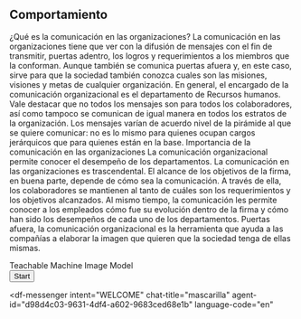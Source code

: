 ## Comportamiento


¿Qué es la comunicación en las organizaciones?
La comunicación en las organizaciones tiene que ver con la difusión de mensajes con el fin de transmitir, puertas adentro, los logros y requerimientos a los miembros que la conforman. Aunque también se comunica puertas afuera y, en este caso, sirve para que la sociedad también conozca cuales son las misiones, visiones y metas de cualquier organización.
En general, el encargado de la comunicación organizacional es el departamento de Recursos humanos. Vale destacar que no todos los mensajes son para todos los colaboradores, así como tampoco se comunican de igual manera en todos los estratos de la organización. Los mensajes varían de acuerdo nivel de la pirámide al que se quiere comunicar: no es lo mismo para quienes ocupan cargos jerárquicos que para quienes están en la base.
Importancia de la comunicación en las organizaciones
La comunicación organizacional permite conocer el desempeño de los departamentos.
La comunicación en las organizaciones es trascendental. El alcance de los objetivos de la firma, en buena parte, depende de cómo sea la comunicación.
A través de ella, los colaboradores se mantienen al tanto de cuáles son los requerimientos y los objetivos alcanzados. Al mismo tiempo, la comunicación les permite conocer a los empleados cómo fue su evolución dentro de la firma y cómo han sido los desempeños de cada uno de los departamentos.
Puertas afuera, la comunicación organizacional es la herramienta que ayuda a las compañías a elaborar la imagen que quieren que la sociedad tenga de ellas mismas.

<div>Teachable Machine Image Model</div>
<button type="button" onclick="init()">Start</button>
<div id="webcam-container"></div>
<div id="label-container"></div>
<script src="https://cdn.jsdelivr.net/npm/@tensorflow/tfjs@1.3.1/dist/tf.min.js"></script>
<script src="https://cdn.jsdelivr.net/npm/@teachablemachine/image@0.8/dist/teachablemachine-image.min.js"></script>
<script type="text/javascript">
    // More API functions here:
    // https://github.com/googlecreativelab/teachablemachine-community/tree/master/libraries/image

    // the link to your model provided by Teachable Machine export panel
    const URL = "./my_model/";

    let model, webcam, labelContainer, maxPredictions;

    // Load the image model and setup the webcam
    async function init() {
        const modelURL = URL + "model.json";
        const metadataURL = URL + "metadata.json";

        // load the model and metadata
        // Refer to tmImage.loadFromFiles() in the API to support files from a file picker
        // or files from your local hard drive
        // Note: the pose library adds "tmImage" object to your window (window.tmImage)
        model = await tmImage.load(modelURL, metadataURL);
        maxPredictions = model.getTotalClasses();

        // Convenience function to setup a webcam
        const flip = true; // whether to flip the webcam
        webcam = new tmImage.Webcam(200, 200, flip); // width, height, flip
        await webcam.setup(); // request access to the webcam
        await webcam.play();
        window.requestAnimationFrame(loop);

        // append elements to the DOM
        document.getElementById("webcam-container").appendChild(webcam.canvas);
        labelContainer = document.getElementById("label-container");
        for (let i = 0; i < maxPredictions; i++) { // and class labels
            labelContainer.appendChild(document.createElement("div"));
        }
    }

    async function loop() {
        webcam.update(); // update the webcam frame
        await predict();
        window.requestAnimationFrame(loop);
    }

    // run the webcam image through the image model
    async function predict() {
        // predict can take in an image, video or canvas html element
        const prediction = await model.predict(webcam.canvas);
        for (let i = 0; i < maxPredictions; i++) {
            const classPrediction =
                prediction[i].className + ": " + prediction[i].probability.toFixed(2);
            labelContainer.childNodes[i].innerHTML = classPrediction;
        }
    }
</script>








<script src="https://www.gstatic.com/dialogflow-console/fast/messenger/bootstrap.js?v=1"></script>
<df-messenger
  intent="WELCOME"
  chat-title="mascarilla"
  agent-id="d98d4c03-9631-4df4-a602-9683ced68e1b"
  language-code="en"
></df-messenger>


